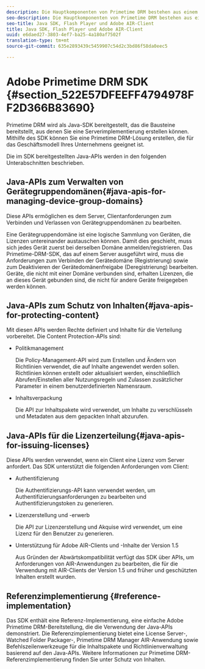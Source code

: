 ```yaml
---
description: Die Hauptkomponenten von Primetime DRM bestehen aus einem Java SDK und den Umgebung Flash Player und Adobe AIR Client Runtime.
seo-description: Die Hauptkomponenten von Primetime DRM bestehen aus einem Java SDK und den Umgebung Flash Player und Adobe AIR Client Runtime.
seo-title: Java SDK, Flash Player und Adobe AIR-Client
title: Java SDK, Flash Player und Adobe AIR-Client
uuid: e6daed27-3803-4ef7-ba25-4a180af7502f
translation-type: tm+mt
source-git-commit: 635e2893439c5459907c54d2c3bd86f58da0eec5

---
```



# Adobe Primetime DRM SDK {#section_522E57DFEEFF4794978FF2D366B83690}

Primetime DRM wird als Java-SDK bereitgestellt, das die Bausteine bereitstellt, aus denen Sie eine Serverimplementierung erstellen können. Mithilfe des SDK können Sie eine Primetime DRM-Lösung erstellen, die für das Geschäftsmodell Ihres Unternehmens geeignet ist.

Die im SDK bereitgestellten Java-APIs werden in den folgenden Unterabschnitten beschrieben.

## Java-APIs zum Verwalten von Gerätegruppendomänen{#java-apis-for-managing-device-group-domains}

Diese APIs ermöglichen es dem Server, Clientanforderungen zum Verbinden und Verlassen von Gerätegruppendomänen zu bearbeiten.

Eine Gerätegruppendomäne ist eine logische Sammlung von Geräten, die Lizenzen untereinander austauschen können. Damit dies geschieht, muss sich jedes Gerät zuerst bei derselben Domäne anmelden/registrieren. Das Primetime-DRM-SDK, das auf einem Server ausgeführt wird, muss die Anforderungen zum Verbinden der Gerätedomäne (Registrierung) sowie zum Deaktivieren der Gerätedomänenfreigabe (Deregistrierung) bearbeiten. Geräte, die nicht mit einer Domäne verbunden sind, erhalten Lizenzen, die an dieses Gerät gebunden sind, die nicht für andere Geräte freigegeben werden können.

## Java-APIs zum Schutz von Inhalten{#java-apis-for-protecting-content}

Mit diesen APIs werden Rechte definiert und Inhalte für die Verteilung vorbereitet. Die Content Protection-APIs sind:

* Politikmanagement

   Die Policy-Management-API wird zum Erstellen und Ändern von Richtlinien verwendet, die auf Inhalte angewendet werden sollen. Richtlinien können erstellt oder aktualisiert werden, einschließlich Abrufen/Einstellen aller Nutzungsregeln und Zulassen zusätzlicher Parameter in einem benutzerdefinierten Namensraum.

* Inhaltsverpackung

   Die API zur Inhaltspakete wird verwendet, um Inhalte zu verschlüsseln und Metadaten aus dem gepackten Inhalt abzurufen.

## Java-APIs für die Lizenzerteilung{#java-apis-for-issuing-licenses}

Diese APIs werden verwendet, wenn ein Client eine Lizenz vom Server anfordert. Das SDK unterstützt die folgenden Anforderungen vom Client:

* Authentifizierung

   Die Authentifizierungs-API kann verwendet werden, um Authentifizierungsanforderungen zu bearbeiten und Authentifizierungstoken zu generieren.

* Lizenzerstellung und -erwerb

   Die API zur Lizenzerstellung und Akquise wird verwendet, um eine Lizenz für den Benutzer zu generieren.

* Unterstützung für Adobe AIR-Clients und -Inhalte der Version 1.5

   Aus Gründen der Abwärtskompatibilität verfügt das SDK über APIs, um Anforderungen von AIR-Anwendungen zu bearbeiten, die für die Verwendung mit AIR-Clients der Version 1.5 und früher und geschützten Inhalten erstellt wurden.

## Referenzimplementierung {#reference-implementation}

Das SDK enthält eine Referenz-Implementierung, eine einfache Adobe Primetime DRM-Bereitstellung, die die Verwendung der Java-APIs demonstriert. Die Referenzimplementierung bietet eine License Server-, Watched Folder Packager-, Primetime DRM Manager AIR-Anwendung sowie Befehlszeilenwerkzeuge für die Inhaltspakete und Richtlinienverwaltung basierend auf den Java-APIs. Weitere Informationen zur Primetime DRM-Referenzimplementierung finden Sie unter Schutz von Inhalten.